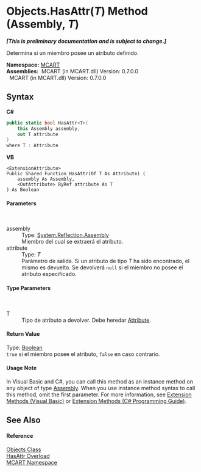 # Objects.HasAttr(*T*) Method (Assembly, *T*)
 _**\[This is preliminary documentation and is subject to change.\]**_

Determina si un miembro posee un atributo definido.

**Namespace:**&nbsp;<a href="89e7854f-fe6f-d208-fb0c-b17953422852">MCART</a><br />**Assemblies:**&nbsp;&nbsp;MCART (in MCART.dll) Version: 0.7.0.0<br />&nbsp;&nbsp;MCART (in MCART.dll) Version: 0.7.0.0<br />

## Syntax

**C#**<br />
``` C#
public static bool HasAttr<T>(
	this Assembly assembly,
	out T attribute
)
where T : Attribute

```

**VB**<br />
``` VB
<ExtensionAttribute>
Public Shared Function HasAttr(Of T As Attribute) ( 
	assembly As Assembly,
	<OutAttribute> ByRef attribute As T
) As Boolean
```


#### Parameters
&nbsp;<dl><dt>assembly</dt><dd>Type: <a href="http://msdn2.microsoft.com/es-es/library/xbe1wdx9" target="_blank">System.Reflection.Assembly</a><br />Miembro del cual se extraerá el atributo.</dd><dt>attribute</dt><dd>Type: *T*<br />Parámetro de salida. Si un atributo de tipo *T* ha sido encontrado, el mismo es devuelto. Se devolverá `null` si el miembro no posee el atributo especificado.</dd></dl>

#### Type Parameters
&nbsp;<dl><dt>T</dt><dd>Tipo de atributo a devolver. Debe heredar <a href="http://msdn2.microsoft.com/es-es/library/e8kc3626" target="_blank">Attribute</a>.</dd></dl>

#### Return Value
Type: <a href="http://msdn2.microsoft.com/es-es/library/a28wyd50" target="_blank">Boolean</a><br />`true` si el miembro posee el atributo, `false` en caso contrario.

#### Usage Note
In Visual Basic and C#, you can call this method as an instance method on any object of type <a href="http://msdn2.microsoft.com/es-es/library/xbe1wdx9" target="_blank">Assembly</a>. When you use instance method syntax to call this method, omit the first parameter. For more information, see <a href="http://msdn.microsoft.com/en-us/library/bb384936.aspx">Extension Methods (Visual Basic)</a> or <a href="http://msdn.microsoft.com/en-us/library/bb383977.aspx">Extension Methods (C# Programming Guide)</a>.

## See Also


#### Reference
<a href="bed01b44-1ba8-b02e-7f19-0855e84b8dbd">Objects Class</a><br /><a href="374f224c-7b60-98e0-a529-5e3d4ca3b759">HasAttr Overload</a><br /><a href="89e7854f-fe6f-d208-fb0c-b17953422852">MCART Namespace</a><br />